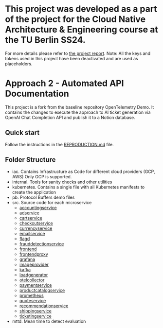 # This project was developed as a part of the project for the Cloud Native Architecture & Engineering course at the TU Berlin SS24.
For more details please refer to [the project report](https://github.com/deniz997/ai-ticketing/blob/main/cloud_native__group_10_Final_Report.pdf).
Note: All the keys and tokens used in this project have been deactivated and are used as placeholders.

# Approach 2 - Automated API Documentation

This project is a fork from the baseline repository OpenTelemetry Demo.
It contains the changes to execute the approach to AI ticket generation via OpenAI Chat Completion API and publish it to a Notion database.

## Quick start

Follow the instructions in the [REPRODUCTION.md](REPRODUCTION.md) file.

## Folder Structure

- iac. Contains Infrastructure as Code for different cloud providers (GCP, AWS) Only GCP is supported.
- internal. Tools for sanity checks and other utilities
- kubernetes. Contains a single file with all Kubernetes manifests to create the application
- pb. Protocol Buffers demo files
- src. Source code for each microservice
    - [accountingservice](./src/accountingservice/README.md)
    - [adservice](./src/adservice/README.md)
    - [cartservice](./src/cartservice/README.md)
    - [checkoutservice](./src/checkoutservice/README.md)
    - [currencyservice](./src/currencyservice/README.md)
    - [emailservice](./src/emailservice/README.md)
    - [flagd](./src/flagd/README.md)
    - [frauddetectionservice](./src/frauddetectionservice/README.md)
    - [frontend](./src/frontend/README.md)
    - [frontendproxy](./src/frontendproxy/README.md)
    - [grafana](./src/grafana/README.md)
    - [imageprovider](./src/imageprovider/README.md)
    - [kafka](./src/kafka/README.md)
    - [loadgenerator](./src/loadgenerator/README.md)
    - [otelcollector](./src/otelcollector/README.md)
    - [paymentservice](./src/paymentservice/README.md)
    - [productcatalogservice](./src/productcatalogservice/README.md)
    - [prometheus](./src/prometheus/README.md)
    - [quoteservice](./src/quoteservice/README.md)
    - [recommendationservice](./src/recommendationservice/README.md)
    - [shippingservice](./src/shippingservice/README.md)
    - [ticketingservice](./src/ticketingservice/README.md)
- mttd. Mean time to detect evaluation

